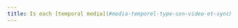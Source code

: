 ```yaml
---
title: Is each [temporal media](#media-temporel-type-son-video-et-synchronise) clearly identifiable (excluding special cases)?
---
```

